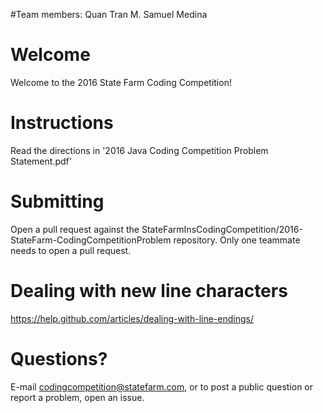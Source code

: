 #Team members:
Quan Tran M.
Samuel Medina
 
# Welcome
Welcome to the 2016 State Farm Coding Competition!

# Instructions
Read the directions in '2016 Java Coding Competition Problem Statement.pdf'

# Submitting
Open a pull request against the StateFarmInsCodingCompetition/2016-StateFarm-CodingCompetitionProblem repository. Only one teammate needs to open a pull request.

# Dealing with new line characters
https://help.github.com/articles/dealing-with-line-endings/

# Questions?
E-mail codingcompetition@statefarm.com, or to post a public question or report a problem, open an issue.
